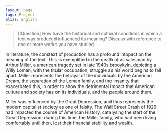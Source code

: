 ```yaml
---
layout: page
tags: Project 
alias: English
---
```


> [!Question] 
> How have the historical and cultural conditions in which a text was produced influenced its meaning? Discuss with reference to one or more works you have studied.

In literature, the constext of production has a profound intopact on the meaning of the text. This is exemplified in the death of as salesman by Arthur Miller, a american tragedy set in late 1940s brooykyln, depicting a Willy Loman, with the titular occupation, struggle as his world begins to fall apart. Miller represents the betrayal of the individuals by the American Dream, the separation of the Loman family, and the insanity that exacerbated this, in order to show the detrimental impact that American culture and society has on its individuals, and the people around them.

Miller was influenced by the Great Depression, and thus represents the modern capitalist society as one of falsity. The Wall Street Crash of 1929 had impacted the course of American History, catalysing the start of the Great Depression; during this time, the Miller family, who had been living comfortably until then, lost their financial stability and wealth. 